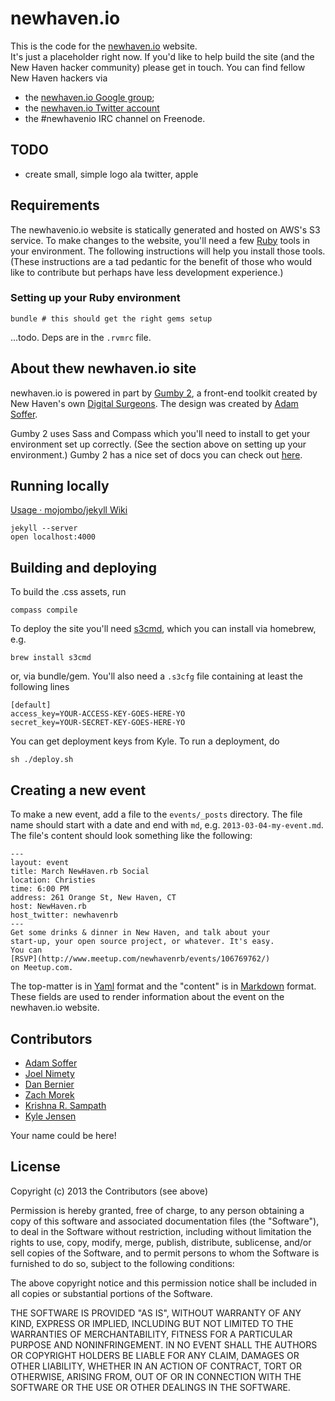 newhaven.io
===========

This is the code for the [newhaven.io](http://www.newhaven.io) website.  
It's just a placeholder right now. If you'd like to help build the
site (and the New Haven hacker community) please get in touch.  You can
find fellow New Haven hackers via

* the [newhaven.io Google group](https://groups.google.com/forum/?fromgroups#!forum/newhavenio);
* the [newhaven.io Twitter account](http://twitter.com/newhavenio)
* the #newhavenio IRC channel on Freenode.

## TODO

* create small, simple logo ala twitter, apple

## Requirements

The newhavenio.io website is statically generated and hosted on AWS's S3
service.  To make changes to the website, you'll need a few
[Ruby](http://www.ruby-lang.org/) tools in your environment.  The following
instructions will help you install those tools.  (These instructions are
a tad pedantic for the benefit of those who would like to contribute
but perhaps have less development experience.)

### Setting up your Ruby environment

    bundle # this should get the right gems setup
...todo.  Deps are in the `.rvmrc` file.

## About thew newhaven.io site

newhaven.io is powered in part by [Gumby 2](http://gumbyframework.com/), a
front-end toolkit created by New Haven's own
[Digital Surgeons](http://www.digitalsurgeons.com/).  The design
was created by [Adam Soffer](http://github.com/ads1018).

Gumby 2 uses Sass and Compass which you'll need to install to get your environment
set up correctly.  (See the section above on setting up your environment.)
Gumby 2 has a nice set of docs you can check out [here](http://gumbyframework.com/docs/sass/).

## Running locally

[Usage · mojombo/jekyll Wiki](https://github.com/mojombo/jekyll/wiki/usage#running-jekyll)

    jekyll --server
    open localhost:4000

## Building and deploying

To build the .css assets, run

    compass compile

To deploy the site you'll need [s3cmd](http://s3tools.org/s3cmd), which you can install
via homebrew, e.g.

    brew install s3cmd

or, via bundle/gem.  You'll also need a `.s3cfg` file containing at least
the following lines

    [default]
    access_key=YOUR-ACCESS-KEY-GOES-HERE-YO
    secret_key=YOUR-SECRET-KEY-GOES-HERE-YO

You can get deployment keys from Kyle.  To run a deployment, do 

    sh ./deploy.sh

## Creating a new event

To make a new event, add a file to the `events/_posts` directory.
The file name should start with a date and end with `md`,
e.g. `2013-03-04-my-event.md`.  The file's content should look
something like the following:

    ---
    layout: event
    title: March NewHaven.rb Social
    location: Christies
    time: 6:00 PM
    address: 261 Orange St, New Haven, CT
    host: NewHaven.rb
    host_twitter: newhavenrb
    ---
    Get some drinks & dinner in New Haven, and talk about your
    start-up, your open source project, or whatever. It's easy.
    You can
    [RSVP](http://www.meetup.com/newhavenrb/events/106769762/)
    on Meetup.com.

The top-matter is in [Yaml](http://www.yaml.org/) format and the
"content" is in [Markdown](http://daringfireball.net/projects/markdown/)
format.  These fields are used to render information about the event
on the newhaven.io website.

## Contributors

* [Adam Soffer](http://github.com/ads1018)
* [Joel Nimety](https://github.com/jnimety)
* [Dan Bernier](https://github.com/danbernier)
* [Zach Morek](https://github.com/ZachBeta)
* [Krishna R. Sampath](https://github.com/KrishnaRSampath)
* [Kyle Jensen](http://github.com/kljensen)

Your name could be here!

## License

Copyright (c) 2013 the Contributors (see above)

Permission is hereby granted, free of charge, to any person obtaining a copy of this software and associated documentation files (the "Software"), to deal in the Software without restriction, including without limitation the rights to use, copy, modify, merge, publish, distribute, sublicense, and/or sell copies of the Software, and to permit persons to whom the Software is furnished to do so, subject to the following conditions:

The above copyright notice and this permission notice shall be included in all copies or substantial portions of the Software.

THE SOFTWARE IS PROVIDED "AS IS", WITHOUT WARRANTY OF ANY KIND, EXPRESS OR IMPLIED, INCLUDING BUT NOT LIMITED TO THE WARRANTIES OF MERCHANTABILITY, FITNESS FOR A PARTICULAR PURPOSE AND NONINFRINGEMENT. IN NO EVENT SHALL THE AUTHORS OR COPYRIGHT HOLDERS BE LIABLE FOR ANY CLAIM, DAMAGES OR OTHER LIABILITY, WHETHER IN AN ACTION OF CONTRACT, TORT OR OTHERWISE, ARISING FROM, OUT OF OR IN CONNECTION WITH THE SOFTWARE OR THE USE OR OTHER DEALINGS IN THE SOFTWARE.
